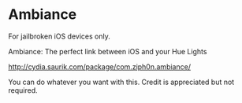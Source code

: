 # Ambiance

For jailbroken iOS devices only.

Ambiance: The perfect link between iOS and your Hue Lights

http://cydia.saurik.com/package/com.ziph0n.ambiance/

You can do whatever you want with this. Credit is appreciated but not required.
